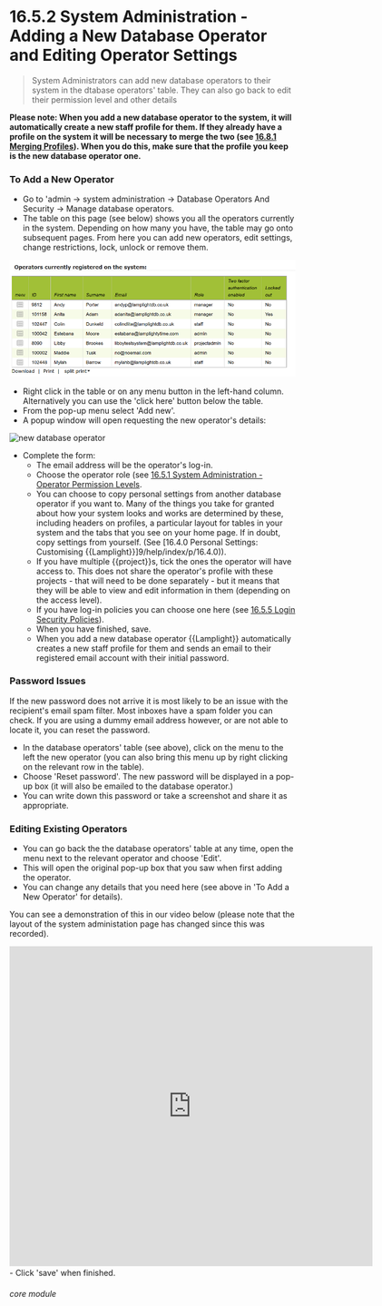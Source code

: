 # 16.5.2 System Administration - Adding a New Database Operator and Editing Operator Settings


> System Administrators can add new database operators to their system in the dtabase operators' table. They can also go back to edit their permission level and other details

**Please note: When you add a new database operator to the system, it will automatically create a new staff profile for them. If they already have a profile on the system it will be necessary to merge the two (see [16.8.1 Merging Profiles](/help/index/p/16.8.1)). When you do this, make sure that the profile you keep is the new database operator one.**

### To Add a New Operator

- Go to 'admin -> system administration -> Database Operators And Security -> Manage database operators.
- The table on this page (see below) shows you all the operators currently in the system. Depending on how many you have, the table may go onto subsequent pages. From here you can add new operators, edit settings, change restrictions, lock, unlock or remove them.

![Database Operators Table](16.5.2a.png)

- Right click in the table or on any menu button in the left-hand column. Alternatively you can use the 'click here' button below the table.
- From the pop-up menu select 'Add new'. 
- A popup window will open requesting the new operator's details:

![new database operator](150a.png)

- Complete the form:
   - The email address will be the operator's log-in.
   - Choose the operator role (see [16.5.1 System Administration - Operator Permission Levels](/help/index/p/16.5.1).
   - You can choose to copy personal settings from another database operator if you want to. Many of the things you take for granted about how your system looks and works are determined by these, including headers on profiles, a particular layout for tables in your system and the tabs that you see on your home page. If in doubt, copy settings from yourself. (See [16.4.0 Personal Settings: Customising {{Lamplight}}]9/help/index/p/16.4.0)).
   - If you have multiple {{project}}s, tick the ones the operator will have access to. This does not share the operator's profile with these projects - that will need to be done separately - but it means that they will be able to view and edit information in them (depending on the access level). 
   - If you have log-in policies you can choose one here (see [16.5.5 Login Security Policies](/help/index/p/16.5.5)).
   - When you have finished, save.
   - When you add a new database operator {{Lamplight}} automatically creates a new staff profile for them and sends an email to their registered email account with their initial password.

### Password Issues

If the new password does not arrive it is most likely to be an issue with the recipient's email spam filter. Most inboxes have a spam folder you can check. If you are using a dummy email address however, or are not able to locate it, you can reset the password.  

- In the database operators' table (see above), click on the menu to the left the new operator (you can also bring this menu up by right clicking on the relevant row in the table). 
- Choose 'Reset password'. The new password will be displayed in a pop-up box (it will also be emailed to the database operator.) 
- You can write down this password or take a screenshot and share it as appropriate.

### Editing Existing Operators

- You can go back the the database operators' table at any time, open the menu next to the relevant operator and choose 'Edit'.  
- This will open the original pop-up box that you saw when first adding the operator. 
- You can change any details that you need here (see above in 'To Add a New Operator' for details). 

You can see a demonstration of this in our video below (please note that the layout of the system administation page has changed since this was recorded).

<iframe src="https://player.vimeo.com/video/279249125" width="640" height="564" frameborder="0" allow="autoplay; fullscreen" allowfullscreen></iframe>
- Click 'save' when finished. 


###### core module


